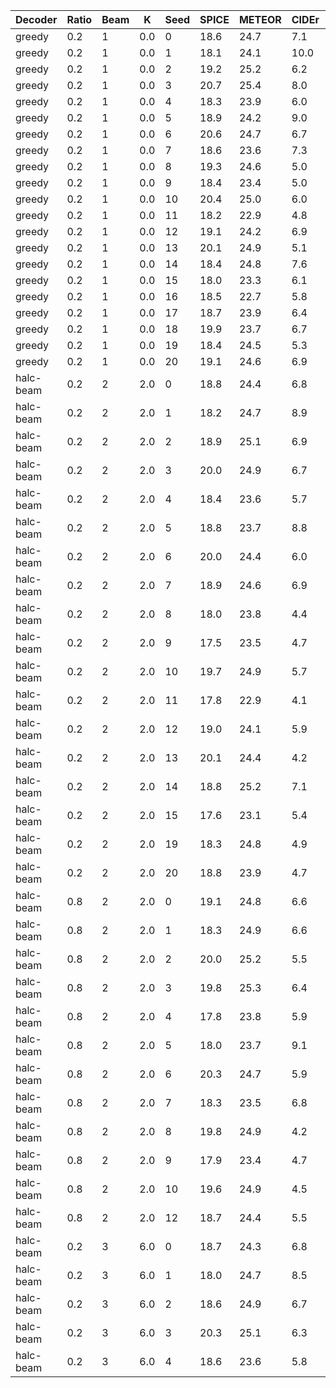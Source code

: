 | Decoder | Ratio | Beam | K | Seed | SPICE | METEOR | CIDEr | CHAIRs | CHAIRi |
|---------|-----------|-----------|----------|------------|-------|--------|-------|--------|--------|
| greedy | 0.2 | 1 | 0.0 | 0 | 18.6 | 24.7 | 7.1 | 18.0 | 9.3 |
| greedy | 0.2 | 1 | 0.0 | 1 | 18.1 | 24.1 | 10.0 | 15.0 | 7.1 |
| greedy | 0.2 | 1 | 0.0 | 2 | 19.2 | 25.2 | 6.2 | 15.0 | 7.3 |
| greedy | 0.2 | 1 | 0.0 | 3 | 20.7 | 25.4 | 8.0 | 13.0 | 7.6 |
| greedy | 0.2 | 1 | 0.0 | 4 | 18.3 | 23.9 | 6.0 | 16.0 | 7.7 |
| greedy | 0.2 | 1 | 0.0 | 5 | 18.9 | 24.2 | 9.0 | 12.0 | 5.4 |
| greedy | 0.2 | 1 | 0.0 | 6 | 20.6 | 24.7 | 6.7 | 20.0 | 10.9 |
| greedy | 0.2 | 1 | 0.0 | 7 | 18.6 | 23.6 | 7.3 | 21.0 | 9.1 |
| greedy | 0.2 | 1 | 0.0 | 8 | 19.3 | 24.6 | 5.0 | 9.0 | 4.6 |
| greedy | 0.2 | 1 | 0.0 | 9 | 18.4 | 23.4 | 5.0 | 21.0 | 11.3 |
| greedy | 0.2 | 1 | 0.0 | 10 | 20.4 | 25.0 | 6.0 | 14.0 | 8.8 |
| greedy | 0.2 | 1 | 0.0 | 11 | 18.2 | 22.9 | 4.8 | 19.0 | 8.9 |
| greedy | 0.2 | 1 | 0.0 | 12 | 19.1 | 24.2 | 6.9 | 16.0 | 7.4 |
| greedy | 0.2 | 1 | 0.0 | 13 | 20.1 | 24.9 | 5.1 | 15.0 | 7.8 |
| greedy | 0.2 | 1 | 0.0 | 14 | 18.4 | 24.8 | 7.6 | 19.0 | 8.0 |
| greedy | 0.2 | 1 | 0.0 | 15 | 18.0 | 23.3 | 6.1 | 17.0 | 9.7 |
| greedy | 0.2 | 1 | 0.0 | 16 | 18.5 | 22.7 | 5.8 | 18.0 | 9.1 |
| greedy | 0.2 | 1 | 0.0 | 17 | 18.7 | 23.9 | 6.4 | 19.0 | 8.7 |
| greedy | 0.2 | 1 | 0.0 | 18 | 19.9 | 23.7 | 6.7 | 11.0 | 7.0 |
| greedy | 0.2 | 1 | 0.0 | 19 | 18.4 | 24.5 | 5.3 | 14.0 | 9.0 |
| greedy | 0.2 | 1 | 0.0 | 20 | 19.1 | 24.6 | 6.9 | 15.0 | 7.9 |
| halc-beam | 0.2 | 2 | 2.0 | 0 | 18.8 | 24.4 | 6.8 | 18.0 | 11.0 |
| halc-beam | 0.2 | 2 | 2.0 | 1 | 18.2 | 24.7 | 8.9 | 12.0 | 6.5 |
| halc-beam | 0.2 | 2 | 2.0 | 2 | 18.9 | 25.1 | 6.9 | 16.0 | 7.1 |
| halc-beam | 0.2 | 2 | 2.0 | 3 | 20.0 | 24.9 | 6.7 | 16.0 | 9.0 |
| halc-beam | 0.2 | 2 | 2.0 | 4 | 18.4 | 23.6 | 5.7 | 16.0 | 8.4 |
| halc-beam | 0.2 | 2 | 2.0 | 5 | 18.8 | 23.7 | 8.8 | 15.0 | 6.2 |
| halc-beam | 0.2 | 2 | 2.0 | 6 | 20.0 | 24.4 | 6.0 | 19.0 | 9.9 |
| halc-beam | 0.2 | 2 | 2.0 | 7 | 18.9 | 24.6 | 6.9 | 21.0 | 9.6 |
| halc-beam | 0.2 | 2 | 2.0 | 8 | 18.0 | 23.8 | 4.4 | 13.0 | 6.4 |
| halc-beam | 0.2 | 2 | 2.0 | 9 | 17.5 | 23.5 | 4.7 | 20.0 | 10.8 |
| halc-beam | 0.2 | 2 | 2.0 | 10 | 19.7 | 24.9 | 5.7 | 15.0 | 9.9 |
| halc-beam | 0.2 | 2 | 2.0 | 11 | 17.8 | 22.9 | 4.1 | 20.0 | 11.9 |
| halc-beam | 0.2 | 2 | 2.0 | 12 | 19.0 | 24.1 | 5.9 | 14.0 | 6.3 |
| halc-beam | 0.2 | 2 | 2.0 | 13 | 20.1 | 24.4 | 4.2 | 12.0 | 7.6 |
| halc-beam | 0.2 | 2 | 2.0 | 14 | 18.8 | 25.2 | 7.1 | 15.0 | 7.1 |
| halc-beam | 0.2 | 2 | 2.0 | 15 | 17.6 | 23.1 | 5.4 | 16.0 | 9.1 |
| halc-beam | 0.2 | 2 | 2.0 | 19 | 18.3 | 24.8 | 4.9 | 15.0 | 9.2 |
| halc-beam | 0.2 | 2 | 2.0 | 20 | 18.8 | 23.9 | 4.7 | 17.0 | 8.6 |
| halc-beam | 0.8 | 2 | 2.0 | 0 | 19.1 | 24.8 | 6.6 | 18.0 | 8.4 |
| halc-beam | 0.8 | 2 | 2.0 | 1 | 18.3 | 24.9 | 6.6 | 12.0 | 6.0 |
| halc-beam | 0.8 | 2 | 2.0 | 2 | 20.0 | 25.2 | 5.5 | 15.0 | 7.4 |
| halc-beam | 0.8 | 2 | 2.0 | 3 | 19.8 | 25.3 | 6.4 | 13.0 | 7.9 |
| halc-beam | 0.8 | 2 | 2.0 | 4 | 17.8 | 23.8 | 5.9 | 16.0 | 8.6 |
| halc-beam | 0.8 | 2 | 2.0 | 5 | 18.0 | 23.7 | 9.1 | 10.0 | 4.6 |
| halc-beam | 0.8 | 2 | 2.0 | 6 | 20.3 | 24.7 | 5.9 | 18.0 | 9.2 |
| halc-beam | 0.8 | 2 | 2.0 | 7 | 18.3 | 23.5 | 6.8 | 18.0 | 8.0 |
| halc-beam | 0.8 | 2 | 2.0 | 8 | 19.8 | 24.9 | 4.2 | 9.0 | 4.5 |
| halc-beam | 0.8 | 2 | 2.0 | 9 | 17.9 | 23.4 | 4.7 | 18.0 | 10.0 |
| halc-beam | 0.8 | 2 | 2.0 | 10 | 19.6 | 24.9 | 4.5 | 14.0 | 8.0 |
| halc-beam | 0.8 | 2 | 2.0 | 12 | 18.7 | 24.4 | 5.5 | 18.0 | 9.2 |
| halc-beam | 0.2 | 3 | 6.0 | 0 | 18.7 | 24.3 | 6.8 | 17.0 | 9.0 |
| halc-beam | 0.2 | 3 | 6.0 | 1 | 18.0 | 24.7 | 8.5 | 12.0 | 6.4 |
| halc-beam | 0.2 | 3 | 6.0 | 2 | 18.6 | 24.9 | 6.7 | 14.0 | 6.3 |
| halc-beam | 0.2 | 3 | 6.0 | 3 | 20.3 | 25.1 | 6.3 | 15.0 | 8.6 |
| halc-beam | 0.2 | 3 | 6.0 | 4 | 18.6 | 23.6 | 5.8 | 16.0 | 8.4 |
